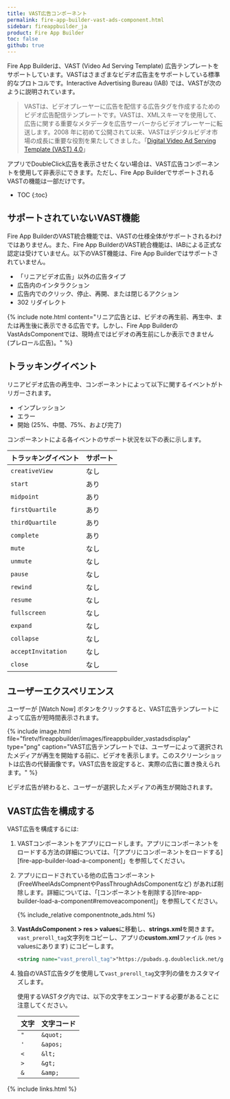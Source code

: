 ```yaml
---
title: VAST広告コンポーネント
permalink: fire-app-builder-vast-ads-component.html
sidebar: fireappbuilder_ja
product: Fire App Builder
toc: false
github: true
---
```


<style>
table.small {
max-width: 300px;
}
</style>


Fire App Builderは、VAST (Video Ad Serving Template) 広告テンプレートをサポートしています。VASTはさまざまなビデオ広告主をサポートしている標準的なプロトコルです。Interactive Advertising Bureau (IAB) では、VASTが次のように説明されています。

>VASTは、ビデオプレーヤーに広告を配信する広告タグを作成するためのビデオ広告配信テンプレートです。VASTは、XMLスキーマを使用して、広告に関する重要なメタデータを広告サーバーからビデオプレーヤーに転送します。2008 年に初めて公開されて以来、VASTはデジタルビデオ市場の成長に重要な役割を果たしてきました。「[Digital Video Ad Serving Template (VAST) 4.0](http://www.iab.com/guidelines/digital-video-ad-serving-template-vast-4-0/)」

アプリでDoubleClick広告を表示させたくない場合は、VAST広告コンポーネントを使用して非表示にできます。ただし、Fire App BuilderでサポートされるVASTの機能は一部だけです。

* TOC
{:toc}

## サポートされていないVAST機能

Fire App BuilderのVAST統合機能では、VASTの仕様全体がサポートされるわけではありません。また、Fire App BuilderのVAST統合機能は、IABによる正式な認定は受けていません。以下のVAST機能は、Fire App Builderではサポートされていません。

*  「リニアビデオ広告」以外の広告タイプ
*  広告内のインタラクション
*  広告内でのクリック、停止、再開、または閉じるアクション
*  302 リダイレクト

{% include note.html content="リニア広告とは、ビデオの再生前、再生中、または再生後に表示できる広告です。しかし、Fire App BuilderのVastAdsComponentでは、現時点ではビデオの再生前にしか表示できません (プレロール広告)。" %}

## トラッキングイベント

リニアビデオ広告の再生中、コンポーネントによって以下に関するイベントがトリガーされます。

*  インプレッション
*  エラー
*  開始 (25%、中間、75%、および完了)

コンポーネントによる各イベントのサポート状況を以下の表に示します。

<table class="grid">
  <thead>
    <tr>
      <th>トラッキングイベント</th>
      <th>サポート</th>
    </tr>
  </thead>
  <tbody>
    <tr>
      <td><code class="highlighter-rouge">creativeView</code></td>
      <td>なし</td>
    </tr>
    <tr>
      <td><code class="highlighter-rouge">start</code></td>
      <td>あり</td>
    </tr>
    <tr>
      <td><code class="highlighter-rouge">midpoint</code></td>
      <td>あり</td>
    </tr>
    <tr>
      <td><code class="highlighter-rouge">firstQuartile</code></td>
      <td>あり</td>
    </tr>
    <tr>
      <td><code class="highlighter-rouge">thirdQuartile</code></td>
      <td>あり</td>
    </tr>
    <tr>
      <td><code class="highlighter-rouge">complete</code></td>
      <td>あり</td>
    </tr>
    <tr>
      <td><code class="highlighter-rouge">mute</code></td>
      <td>なし</td>
    </tr>
    <tr>
      <td><code class="highlighter-rouge">unmute</code></td>
      <td>なし</td>
    </tr>
    <tr>
      <td><code class="highlighter-rouge">pause</code></td>
      <td>なし</td>
    </tr>
    <tr>
      <td><code class="highlighter-rouge">rewind</code></td>
      <td>なし</td>
    </tr>
    <tr>
      <td><code class="highlighter-rouge">resume</code></td>
      <td>なし</td>
    </tr>
    <tr>
      <td><code class="highlighter-rouge">fullscreen</code></td>
      <td>なし</td>
    </tr>
    <tr>
      <td><code class="highlighter-rouge">expand</code></td>
      <td>なし</td>
    </tr>
    <tr>
      <td><code class="highlighter-rouge">collapse</code></td>
      <td>なし</td>
    </tr>
    <tr>
      <td><code class="highlighter-rouge">acceptInvitation</code></td>
      <td>なし</td>
    </tr>
    <tr>
      <td><code class="highlighter-rouge">close</code></td>
      <td>なし</td>
    </tr>
  </tbody>
</table>

## ユーザーエクスペリエンス

ユーザーが [Watch Now] ボタンをクリックすると、VAST広告テンプレートによって広告が短時間表示されます。

{% include image.html file="firetv/fireappbuilder/images/fireappbuilder_vastadsdisplay" type="png" caption="VAST広告テンプレートでは、ユーザーによって選択されたメディアが再生を開始する前に、ビデオを表示します。このスクリーンショットは広告の代替画像です。VAST広告を設定すると、実際の広告に置き換えられます。" %}

ビデオ広告が終わると、ユーザーが選択したメディアの再生が開始されます。

## VAST広告を構成する

VAST広告を構成するには:

1.  VASTコンポーネントをアプリにロードします。アプリにコンポーネントをロードする方法の詳細については、「[アプリにコンポーネントをロードする][fire-app-builder-load-a-component]」を参照してください。
2.  アプリにロードされている他の広告コンポーネント (FreeWheelAdsCompnentやPassThroughAdsComponentなど) があれば削除します。詳細については、「[コンポーネントを削除する][fire-app-builder-load-a-component#removeacomponent]」を参照してください。
    
    {% include_relative componentnote_ads.html %}
    
2.  **VastAdsComponent > res > values**に移動し、**strings.xml**を開きます。`vast_preroll_tag`文字列をコピーし、アプリの**custom.xml**ファイル (res > valuesにあります) にコピーします。
    
    ```xml
    <string name="vast_preroll_tag">"https://pubads.g.doubleclick.net/gampad/ads?sz=640x480&amp;iu=/124319096/external/single_ad_samples&amp;ciu_szs=300x250&amp;impl=s&amp;gdfp_req=1&amp;env=vp&amp;output=vast&amp;unviewed_position_start=1&amp;cust_params=deployment%3Ddevsite%26sample_ct%3Dlinear&amp;correlator="</string>
    ```
    
3.  独自のVAST広告タグを使用して`vast_preroll_tag`文字列の値をカスタマイズします。

    使用するVASTタグ内では、以下の文字をエンコードする必要があることに注意してください。

    <table class="small">
      <thead>
        <tr>
          <th>文字</th>
          <th>文字コード</th>
        </tr>
      </thead>
      <tbody>
        <tr>
          <td><code class="highlighter-rouge">"</code></td>
          <td><code class="highlighter-rouge">&amp;quot;</code></td>
        </tr>
        <tr>
          <td><code class="highlighter-rouge">'</code></td>
          <td><code class="highlighter-rouge">&amp;apos;</code></td>
        </tr>
        <tr>
          <td><code class="highlighter-rouge">&lt;</code></td>
          <td><code class="highlighter-rouge">&amp;lt;</code></td>
        </tr>
        <tr>
          <td><code class="highlighter-rouge">&gt;</code></td>
          <td><code class="highlighter-rouge">&amp;gt;</code></td>
        </tr>
        <tr>
          <td><code class="highlighter-rouge">&amp;</code></td>
          <td><code class="highlighter-rouge">&amp;amp;</code></td>
        </tr>
      </tbody>
    </table>

{% include links.html %}

